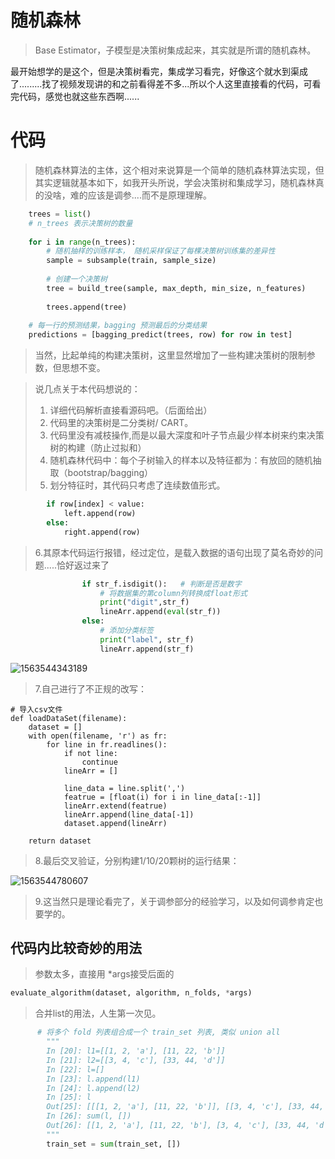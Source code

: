 # 随机森林

> Base Estimator，子模型是决策树集成起来，其实就是所谓的随机森林。



​      最开始想学的是这个，但是决策树看完，集成学习看完，好像这个就水到渠成了.........找了视频发现讲的和之前看得差不多...所以个人这里直接看的代码，可看完代码，感觉也就这些东西啊......

# 代码

> ​         随机森林算法的主体，这个相对来说算是一个简单的随机森林算法实现，但其实逻辑就基本如下，如我开头所说，学会决策树和集成学习，随机森林真的没啥，难的应该是调参....而不是原理理解。



```python
	trees = list()
    # n_trees 表示决策树的数量
    
    for i in range(n_trees):
        # 随机抽样的训练样本， 随机采样保证了每棵决策树训练集的差异性
        sample = subsample(train, sample_size)
       
    	# 创建一个决策树
        tree = build_tree(sample, max_depth, min_size, n_features)
        
        trees.append(tree)
        
    # 每一行的预测结果，bagging 预测最后的分类结果
    predictions = [bagging_predict(trees, row) for row in test]
```

>   当然，比起单纯的构建决策树，这里显然增加了一些构建决策树的限制参数，但思想不变。



> 说几点关于本代码想说的：
>
> 1. 详细代码解析直接看源码吧。（后面给出）
> 2. 代码里的决策树是二分类树/ CART。
> 3. 代码里没有减枝操作,而是以最大深度和叶子节点最少样本树来约束决策树的构建（防止过拟和）
> 4. 随机森林代码中：每个子树输入的样本以及特征都为：有放回的随机抽取（bootstrap/bagging）
> 5. 划分特征时，其代码只考虑了连续数值形式。

```python
        if row[index] < value:
            left.append(row)
        else:
            right.append(row)
```

> 6.其原本代码运行报错，经过定位，是载入数据的语句出现了莫名奇妙的问题.....恰好返过来了

```python
                if str_f.isdigit():   # 判断是否是数字
                    # 将数据集的第column列转换成float形式
                    print("digit",str_f)
                    lineArr.append(eval(str_f))
                else:
                    # 添加分类标签
                    print("label", str_f)
                    lineArr.append(str_f)
```

![1563544343189](/home/lixiang/.config/Typora/typora-user-images/1563544343189.png)

> 7.自己进行了不正规的改写：

```
# 导入csv文件
def loadDataSet(filename):
    dataset = []
    with open(filename, 'r') as fr:
        for line in fr.readlines():
            if not line:
                continue
            lineArr = []

            line_data = line.split(',')
            featrue = [float(i) for i in line_data[:-1]]
            lineArr.extend(featrue)
            lineArr.append(line_data[-1])
            dataset.append(lineArr)
            
    return dataset
```

> 8.最后交叉验证，分别构建1/10/20颗树的运行结果：

![1563544780607](/home/lixiang/.config/Typora/typora-user-images/1563544780607.png)



> 9.这当然只是理论看完了，关于调参部分的经验学习，以及如何调参肯定也要学的。

## 代码内比较奇妙的用法 



> 参数太多，直接用 *args接受后面的

```python
evaluate_algorithm(dataset, algorithm, n_folds, *args)
```

> 合并list的用法，人生第一次见。

```python
      # 将多个 fold 列表组合成一个 train_set 列表, 类似 union all
        """
        In [20]: l1=[[1, 2, 'a'], [11, 22, 'b']]
        In [21]: l2=[[3, 4, 'c'], [33, 44, 'd']]
        In [22]: l=[]
        In [23]: l.append(l1)
        In [24]: l.append(l2)
        In [25]: l
        Out[25]: [[[1, 2, 'a'], [11, 22, 'b']], [[3, 4, 'c'], [33, 44, 'd']]]
        In [26]: sum(l, [])
        Out[26]: [[1, 2, 'a'], [11, 22, 'b'], [3, 4, 'c'], [33, 44, 'd']]
        """
        train_set = sum(train_set, [])
```

